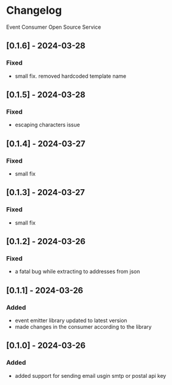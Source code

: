 # Changelog

Event Consumer Open Source Service

## [0.1.6] - 2024-03-28

### Fixed
- small fix. removed hardcoded template name

## [0.1.5] - 2024-03-28

### Fixed
- escaping characters issue

## [0.1.4] - 2024-03-27

### Fixed
- small fix

## [0.1.3] - 2024-03-27

### Fixed
- small fix

## [0.1.2] - 2024-03-26

### Fixed
- a fatal bug while extracting to addresses from json

## [0.1.1] - 2024-03-26

### Added
- event emitter library updated to latest version
- made changes in the consumer according to the library

## [0.1.0] - 2024-03-26

### Added
- added support for sending email usgin smtp or postal api key